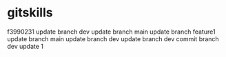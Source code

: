 # gitskills
f3990231 update
branch dev update
branch main update
branch feature1 update
branch main update
branch dev update
branch dev commit
branch dev update 1
